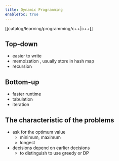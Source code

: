 ```yaml
---
title: Dynamic Programming
enableToc: true
---
```

[[catalog/learning/programming/c++|c++]]

## Top-down 
- easier to write
- memoization , usually store in hash map
- recursion
## Bottom-up
- faster runtime
- tabulation
- iteration
## The characteristic of the problems
- ask for the optimum value
	- minimum, maximum
	- longest
- decisions depend on earlier decisions
	- to distinguish to use greedy or DP